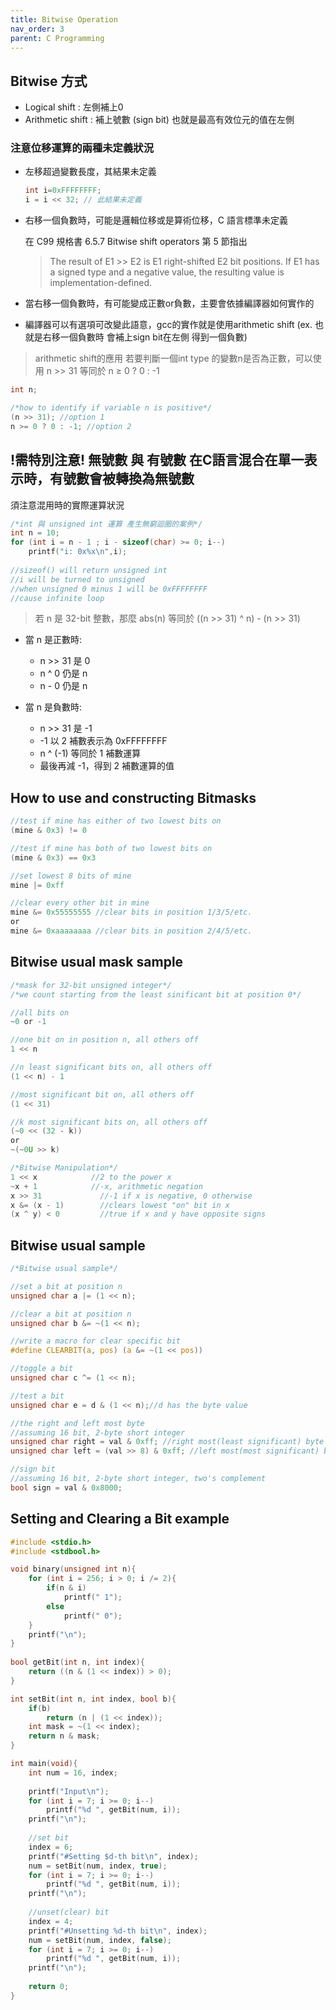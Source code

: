 ```yaml
---
title: Bitwise Operation
nav_order: 3
parent: C Programming
---
```


## Bitwise 方式

- Logical shift : 左側補上0
- Arithmetic shift : 補上號數 (sign bit) 也就是最高有效位元的值在左側

### 注意位移運算的兩種未定義狀況

- 左移超過變數長度，其結果未定義
    
    ```c
    int i=0xFFFFFFFF;
    i = i << 32; // 此結果未定義
    ```
    
- 右移一個負數時，可能是邏輯位移或是算術位移，C 語言標準未定義
    
    在 C99 規格書 6.5.7 Bitwise shift operators 第 5 節指出
    
    > The result of E1 >> E2 is E1 right-shifted E2 bit positions. 
    If E1 has a signed type and a negative value, the resulting value is implementation-defined.
    > 
    
- 當右移一個負數時，有可能變成正數or負數，主要會依據編譯器如何實作的
- 編譯器可以有選項可改變此語意，gcc的實作就是使用arithmetic shift (ex. 也就是右移一個負數時 會補上sign bit在左側 得到一個負數)

> arithmetic shift的應用
若要判斷一個int type 的變數n是否為正數，可以使用 n >> 31 等同於 n ≥ 0 ? 0 : -1
> 

```c
int n;

/*how to identify if variable n is positive*/
(n >> 31); //option 1
n >= 0 ? 0 : -1; //option 2
```

## !需特別注意! 無號數 與 有號數 在C語言混合在單一表示時，有號數會被轉換為無號數

須注意混用時的實際運算狀況

```c
/*int 與 unsigned int 運算 產生無窮迴圈的案例*/
int n = 10; 
for (int i = n - 1 ; i - sizeof(char) >= 0; i--)
    printf("i: 0x%x\n",i);
    
//sizeof() will return unsigned int
//i will be turned to unsigned
//when unsigned 0 minus 1 will be 0xFFFFFFFF
//cause infinite loop
```

> 若 n 是 32-bit 整數，那麼 abs(n) 等同於 ((n >> 31) ^ n) - (n >> 31)
> 
- 當 n 是正數時:
    - n >> 31 是 0
    - n ^ 0 仍是 n
    - n - 0 仍是 n

- 當 n 是負數時:
    - n >> 31 是 -1
    - -1 以 2 補數表示為 0xFFFFFFFF
    - n ^ (-1) 等同於 1 補數運算
    - 最後再減 -1，得到 2 補數運算的值

## How to use and constructing Bitmasks

```c
//test if mine has either of two lowest bits on 	
(mine & 0x3) != 0

//test if mine has both of two lowest bits on 	
(mine & 0x3) == 0x3

//set lowest 8 bits of mine 	
mine |= 0xff

//clear every other bit in mine 	
mine &= 0x55555555 //clear bits in position 1/3/5/etc.
or
mine &= 0xaaaaaaaa //clear bits in position 2/4/5/etc. 
```

## Bitwise usual mask sample

```c
/*mask for 32-bit unsigned integer*/
/*we count starting from the least sinificant bit at position 0*/

//all bits on 	
~0 or -1

//one bit on in position n, all others off 	
1 << n

//n least significant bits on, all others off 	
(1 << n) - 1

//most significant bit on, all others off 	
(1 << 31)

//k most significant bits on, all others off 	
(~0 << (32 - k)) 
or
~(~0U >> k)
```

```c
/*Bitwise Manipulation*/
1 << x 	          //2 to the power x
~x + 1 	          //-x, arithmetic negation
x >> 31 	        //-1 if x is negative, 0 otherwise
x &= (x - 1) 	    //clears lowest "on" bit in x
(x ^ y) < 0 	    //true if x and y have opposite signs

```

## Bitwise usual sample

```c
/*Bitwise usual sample*/

//set a bit at position n
unsigned char a |= (1 << n);

//clear a bit at position n
unsigned char b &= ~(1 << n);

//write a macro for clear specific bit
#define CLEARBIT(a, pos) (a &= ~(1 << pos))

//toggle a bit
unsigned char c ^= (1 << n);

//test a bit
unsigned char e = d & (1 << n);//d has the byte value

//the right and left most byte
//assuming 16 bit, 2-byte short integer
unsigned char right = val & 0xff; //right most(least significant) byte
unsigned char left = (val >> 8) & 0xff; //left most(most significant) byte

//sign bit
//assuming 16 bit, 2-byte short integer, two's complement
bool sign = val & 0x8000;
```

## Setting and Clearing a Bit example
```c
#include <stdio.h>
#include <stdbool.h>

void binary(unsigned int n){
	for (int i = 256; i > 0; i /= 2){
		if(n & i)
			printf(" 1");
		else
			printf(" 0");
	}
	printf("\n");
}
			
bool getBit(int n, int index){
	return ((n & (1 << index)) > 0);
}

int setBit(int n, int index, bool b){
	if(b)
		return (n | (1 << index));
	int mask = ~(1 << index);
	return n & mask;
}

int main(void){
	int num = 16, index;
	
	printf("Input\n");
	for (int i = 7; i >= 0; i--)
		printf("%d ", getBit(num, i));
	printf("\n");
	
	//set bit
	index = 6;
	printf("#Setting $d-th bit\n", index);
	num = setBit(num, index, true);
	for (int i = 7; i >= 0; i--)
		printf("%d ", getBit(num, i));
	printf("\n");
	
	//unset(clear) bit
	index = 4;
	printf("#Unsetting %d-th bit\n", index);
	num = setBit(num, index, false);
	for (int i = 7; i >= 0; i--)
		printf("%d ", getBit(num, i));
	printf("\n");
	
	return 0;
}
```
		
	
	
